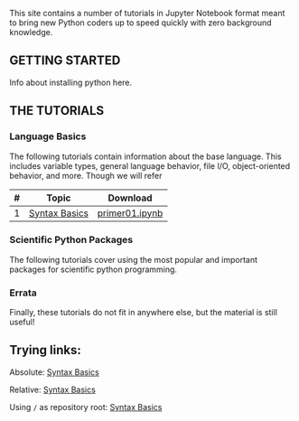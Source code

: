 This site contains a number of tutorials in Jupyter Notebook format meant
to bring new Python coders up to speed quickly with zero background
knowledge.


## GETTING STARTED
Info about installing python here.

## THE TUTORIALS
### Language Basics
The following tutorials contain information about the base language.
This includes variable types, general language behavior, file I/O,
object-oriented behavior, and more. Though we will refer

| # | Topic | Download|
|---|-------|---------|
| 1 | [Syntax Basics](primer01_basics.md) | [primer01.ipynb](primer01_basics.ipynb) |

### Scientific Python Packages
The following tutorials cover using the most popular and important packages
for scientific python programming.

### Errata
Finally, these tutorials do not fit in anywhere else, but the material is still
useful!

## Trying links:
Absolute:
[Syntax Basics](https://github.com/spacecataz/python_syntax/blob/main/primer01_basics.md)

Relative:
[Syntax Basics](../primer01_basics.md)

Using `/` as repository root:
[Syntax Basics](/primer01_basics.md)